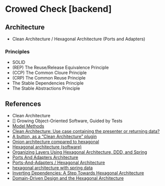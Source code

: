 # Crowed Check [backend]

## Architecture
- Clean Architecture / Hexagonal Architecture (Ports and Adapters)

### Principles
- SOLID
- (REP) The Reuse/Release Equivalence Principle
- (CCP) The Common Cloure Principle
- (CRP) The Common Reuse Principle
- The Stable Dependencies Principle
- The Stable Abstractions Principle

## References
- Clean Architecture
- [] Growing Object-Oriented Software, Guided by Tests
- [Model Methods](https://sequelize.org/master/class/lib/model.js~Model.html)
- [Clean Architecture: Use case containing the presenter or returning data?](https://softwareengineering.stackexchange.com/questions/357052/clean-architecture-use-case-containing-the-presenter-or-returning-data)
- [A button, as a “Clean Architecture” plugin](https://codereview.stackexchange.com/questions/148809/a-button-as-a-clean-architecture-plugin)
- [Onion architecture compared to hexagonal](https://stackoverflow.com/questions/50039019/onion-architecture-compared-to-hexagonal)
- [Hexagonal architecture (software)](https://en.wikipedia.org/wiki/Hexagonal_architecture_(software))
- [Organizing Layers Using Hexagonal Architecture, DDD, and Spring](https://www.baeldung.com/hexagonal-architecture-ddd-spring)
- [Ports And Adapters Architecture](http://wiki.c2.com/?PortsAndAdaptersArchitecture)
- [Ports-And-Adapters / Hexagonal Architecture](http://www.dossier-andreas.net/software_architecture/ports_and_adapters.html)
- [hexagonal architecture with spring data](https://stackoverflow.com/questions/46509252/hexagonal-architecture-with-spring-data)
- [Inverting Dependencies: A Step Towards Hexagonal Architecture](https://medium.com/better-programming/inverting-dependencies-a-step-towards-hexagonal-architecture-ee74e11877dd)
- [Domain-Driven Design and the Hexagonal Architecture](https://vaadin.com/learn/tutorials/ddd/ddd_and_hexagonal)